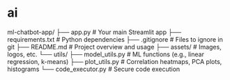 # ai

ml-chatbot-app/
├── app.py                         # Your main Streamlit app
├── requirements.txt               # Python dependencies
├── .gitignore                     # Files to ignore in git
├── README.md                      # Project overview and usage
├── assets/                        # Images, logos, etc.
└── utils/
    ├── model_utils.py             # ML functions (e.g., linear regression, k-means)
    ├── plot_utils.py              # Correlation heatmaps, PCA plots, histograms
    └── code_executor.py           # Secure code execution
